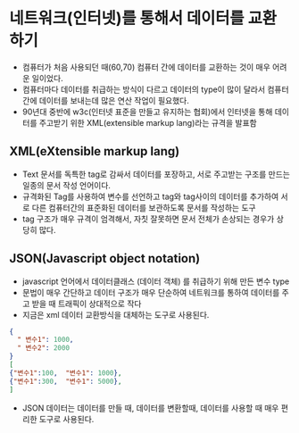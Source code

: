 # 네트워크(인터넷)를 통해서 데이터를 교환하기

- 컴퓨터가 처음 사용되던 때(60,70) 컴퓨터 간에 데이터를 교환하는 것이 매우 어려운 일이었다.
- 컴퓨터마다 데이터를 취급하는 방식이 다르고 데이터의 type이 많이 달라서 컴퓨터 간에 데이터를 보내는데 많은 연산 작업이 필요했다.
- 90년대 중반에 w3c(인터넷 표준을 만들고 유지하는 협회)에서 인터넷을 통해 데이터를 주고받기 위한 XML(extensible markup lang)라는 규격을 발표함

## XML(eXtensible markup lang)

- Text 문서를 독특한 tag로 감싸서 데이터를 포장하고, 서로 주고받는 구조를 만드는 일종의 문서 작성 언어이다.
- 규격화된 Tag를 사용하여 변수를 선언하고 tag와 tag사이의 데이터를 추가하여 서로 다른 컴퓨터간의 표준화된 데이터를 보관하도록 문서를 작성하는 도구
- tag 구조가 매우 규격이 엄격해서, 자칫 잘못하면 문서 전체가 손상되는 경우가 상당히 많다.

## JSON(Javascript object notation)

- javascript 언어에서 데이터클래스 (데이터 객체) 를 취급하기 위해 만든 변수 type
- 문법이 매우 간단하고 데이터 구조가 매우 단순하여 네트워크를 통하여 데이터를 주고 받을 때 트래픽이 상대적으로 작다
- 지금은 xml 데이터 교환방식을 대체하는 도구로 사용된다.

```json
{
  " 변수1": 1000,
  " 변수2": 2000
}
[
{"변수1":100,  "변수1": 1000},
{"변수1":300,  "변수1": 5000},
]
```

- JSON 데이터는 데이터를 만들 때, 데이터를 변환할때, 데이터를 사용할 때 매우 편리한 도구로 사용된다.
